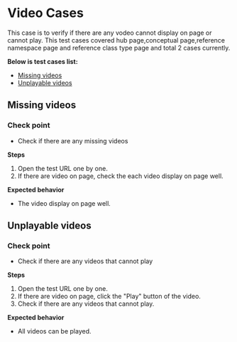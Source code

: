 # Video Cases
This case is to verify if there are any vodeo cannot display on page or cannot play.
This test cases covered hub page,conceptual page,reference namespace page and reference class type page and total 2 cases currently.

**Below is test cases list:**
* [Missing videos](#missing-videos)
* [Unplayable videos](#unplayable-videos)

## <a id='missing-videos'></a>Missing videos
### Check point
* Check if there are any missing videos

**Steps**
1. Open the test URL one by one.
2. If there are video on page, check the each video display on page well.

**Expected behavior**
* The video display on page well.

## <a id='unplayable-videos'></a>Unplayable videos
### Check point
* Check if there are any videos that cannot play

**Steps**
1. Open the test URL one by one.
2. If there are video on page, click the "Play" button of the video.
3. Check if there are any videos that cannot play.

**Expected behavior**
* All videos can be played.